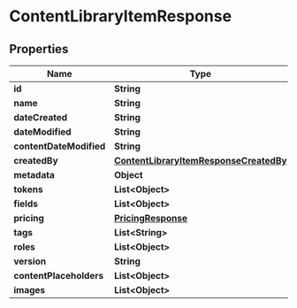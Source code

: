 

# ContentLibraryItemResponse


## Properties

Name | Type | Description | Notes
------------ | ------------- | ------------- | -------------
**id** | **String** |  |  [optional]
**name** | **String** |  |  [optional]
**dateCreated** | **String** |  |  [optional]
**dateModified** | **String** |  |  [optional]
**contentDateModified** | **String** |  |  [optional]
**createdBy** | [**ContentLibraryItemResponseCreatedBy**](ContentLibraryItemResponseCreatedBy.md) |  |  [optional]
**metadata** | **Object** |  |  [optional]
**tokens** | **List&lt;Object&gt;** |  |  [optional]
**fields** | **List&lt;Object&gt;** |  |  [optional]
**pricing** | [**PricingResponse**](PricingResponse.md) |  |  [optional]
**tags** | **List&lt;String&gt;** |  |  [optional]
**roles** | **List&lt;Object&gt;** |  |  [optional]
**version** | **String** |  |  [optional]
**contentPlaceholders** | **List&lt;Object&gt;** |  |  [optional]
**images** | **List&lt;Object&gt;** |  |  [optional]



